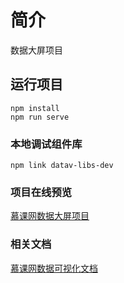 # 简介
数据大屏项目

## 运行项目
```
npm install
npm run serve
```

### 本地调试组件库
```
npm link datav-libs-dev
```

### 项目在线预览
[慕课网数据大屏项目](https://ifreeovo.github.io/PROJECT_DEMO_vue-datav-screen/)

### 相关文档
[慕课网数据可视化文档](http://www.youbaobao.xyz/datav-docs/)